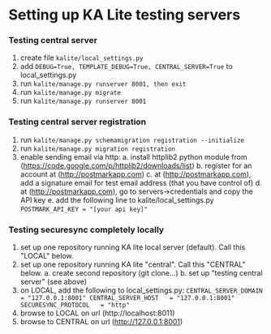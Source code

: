 Setting up KA Lite testing servers
===


### Testing central server
1. create file `kalite/local_settings.py`
2. add `DEBUG=True, TEMPLATE_DEBUG=True, CENTRAL_SERVER=True` to local_settings.py
3. run `kalite/manage.py runserver 8001, then exit`
4. run `kalite/manage.py migrate`
5. run `kalite/manage.py runserver 8001`


### Testing central server registration
1. run `kalite/manage.py schemamigration registration --initialize`
2. run `kalite/manage.py migration registration`
3. enable sending email via http:
  a. install httplib2 python module from (https://code.google.com/p/httplib2/downloads/list)
  b. register for an account at (http://postmarkapp.com)
  c. at (http://postmarkapp.com), add a signature email for test email address (that you have control of)
  d. at (http://postmarkapp.com), go to servers->credentials and copy the API key
  e. add the following line to kalite/local_settings.py
`POSTMARK_API_KEY = "[your api key]"`


### Testing securesync completely locally
1. set up one repository running KA lite local server (default).  Call this "LOCAL" below.
2. set up one repository running KA lite "central".  Call this "CENTRAL" below.
  a. create second repository (git clone...)
  b. set up "testing central server" (see above)
3. on LOCAL, add the following to local_settings.py:
`CENTRAL_SERVER_DOMAIN = "127.0.0.1:8001"
CENTRAL_SERVER_HOST   = "127.0.0.1:8001"
SECURESYNC_PROTOCOL   = "http"`
4. browse to LOCAL on url (http://localhost:8011)
5. browse to CENTRAL on url (http://127.0.0.1:8001)
